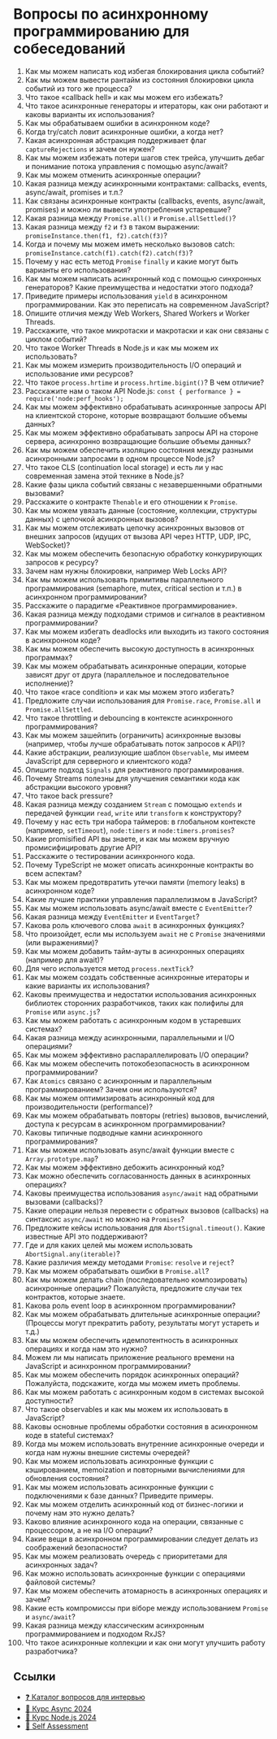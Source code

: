 # Вопросы по асинхронному программированию для собеседований

1. Как мы можем написать код избегая блокирования цикла событий?
2. Как мы можем вывести рантайм из состояния блокировки цикла событий из того же процесса?
3. Что такое «callback hell» и как мы можем его избежать?
4. Что такое асинхронные генераторы и итераторы, как они работают и каковы варианты их использования?
5. Как мы обрабатываем ошибки в асинхронном коде?
6. Когда try/catch ловит асинхронные ошибки, а когда нет?
7. Какая асинхронная абстракция поддерживает флаг `captureRejections` и зачем он нужен?
8. Как мы можем избежать потери шагов стек трейса, улучшить дебаг и понимание потока управления с помощью async/await?
9. Как мы можем отменить асинхронные операции?
10. Какая разница между асинхронными контрактами: callbacks, events, async/await, promises и т.п.?
11. Как связаны асинхронные контракты (callbacks, events, async/await, promises) и можно ли вывести употребления устаревшие?
12. Какая разница между `Promise.all()` и `Promise.allSettled()`?
13. Какая разница между `f2` и `f3` в таком выражении: `promiseInstance.then(f1, f2).catch(f3)`?
14. Когда и почему мы можем иметь несколько вызовов catch: `promiseInstance.catch(f1).catch(f2).catch(f3)`?
15. Почему у нас есть метод `Promise` `finally` и какие могут быть варианты его использования?
16. Как мы можем написать асинхронный код с помощью синхронных генераторов? Какие преимущества и недостатки этого подхода?
17. Приведите примеры использования `yield` в асинхронном программировании. Как это переписать на современном JavaScript?
18. Опишите отличия между Web Workers, Shared Workers и Worker Threads.
19. Расскажите, что такое микротаски и макротаски и как они связаны с циклом событий?
20. Что такое Worker Threads в Node.js и как мы можем их использовать?
21. Как мы можем измерить производительность I/O операций и использование ими ресурсов?
22. Что такое `process.hrtime` и `process.hrtime.bigint()`? В чем отличие?
23. Расскажите нам о таком API Node.js: `const { performance } = require('node:perf_hooks');`
24. Как мы можем эффективно обрабатывать асинхронные запросы API на клиентской стороне, которые возвращают большие объемы данных?
25. Как мы можем эффективно обрабатывать запросы API на стороне сервера, асинхронно возвращающие большие объемы данных?
26. Как мы можем обеспечить изоляцию состояния между разными асинхронными запросами в одном процессе Node.js?
27. Что такое CLS (continuation local storage) и есть ли у нас современная замена этой технике в Node.js?
28. Какие фазы цикла событий связаны с незавершенными обратными вызовами?
29. Расскажите о контракте `Thenable` и его отношении к `Promise`.
30. Как мы можем увязать данные (состояние, коллекции, структуры данных) с цепочкой асинхронных вызовов?
31. Как мы можем отслеживать цепочку асинхронных вызовов от внешних запросов (идущих от вызова API через HTTP, UDP, IPC, WebSocket)?
32. Как мы можем обеспечить безопасную обработку конкурирующих запросов к ресурсу?
33. Зачем нам нужны блокировки, например Web Locks API?
34. Как мы можем использовать примитивы параллельного программирования (semaphore, mutex, critical section и т.п.) в асинхронном программировании?
35. Расскажите о парадигме «Реактивное программирование».
36. Какая разница между подходами стримов и сигналов в реактивном программировании?
37. Как мы можем избегать deadlocks или выходить из такого состояния в асинхронном коде?
38. Как мы можем обеспечить высокую доступность в асинхронных программах?
39. Как мы можем обрабатывать асинхронные операции, которые зависят друг от друга (параллельное и последовательное исполнение)?
40. Что такое «race condition» и как мы можем этого избегать?
41. Предложите случаи использования для `Promise.race`, `Promise.all` и `Promise.allSettled`.
42. Что такое throttling и debouncing в контексте асинхронного программирования?
43. Как мы можем зашейпить (ограничить) асинхронные вызовы (например, чтобы лучше обрабатывать поток запросов к API)?
44. Какие абстракции, реализующие шаблон `Observable`, мы имеем JavaScript для серверного и клиентского кода?
45. Опишите подход `Signals` для реактивного программирования.
46. ​​Почему Streams полезны для улучшения семантики кода как абстракции высокого уровня?
47. Что такое back pressure?
48. Какая разница между созданием `Stream` с помощью `extends` и передачей функции `read`, `write` или `transform` к конструктору?
49. Почему у нас есть три набора таймеров: в глобальном контексте (например, `setTimeout`), `node:timers` и `node:timers.promises`?
50. Какие promisified API вы знаете, и как мы можем вручную промисифицировать другие API?
51. Расскажите о тестировании асинхронного кода.
52. Почему TypeScript не может описать асинхронные контракты во всем аспектам?
53. Как мы можем предотвратить утечки памяти (memory leaks) в асинхронном коде?
54. Какие лучшие практики управления параллелизмом в JavaScript?
55. Как мы можем использовать async/await вместе с `EventEmitter`?
56. Какая разница между `EventEmitter` и `EventTarget`?
57. Какова роль ключевого слова `await` в асинхронных функциях?
58. Что произойдет, если мы используем `await` не с `Promise` значениями (или выражениями)?
59. Как мы можем добавить тайм-ауты в асинхронных операциях (например для await)?
60. Для чего используется метод `process.nextTick`?
61. Как мы можем создать собственные асинхронные итераторы и какие варианты их использования?
62. Каковы преимущества и недостатки использования асинхронных библиотек сторонних разработчиков, таких как полифилы для `Promise` или `async.js`?
63. Как мы можем работать с асинхронным кодом в устаревших системах?
64. Какая разница между асинхронными, параллельными и I/O операциями?
65. Как мы можем эффективно распараллелировать I/O операции?
66. Как мы можем обеспечить потокобезопасность в асинхронном программировании?
67. Как `Atomics` связано с асинхронным и параллельным программированием? Зачем они используются?
68. Как мы можем оптимизировать асинхронный код для производительности (performance)?
69. Как мы можем обрабатывать повторы (retries) вызовов, вычислений, доступа к ресурсам в асинхронном программировании?
70. Каковы типичные подводные камни асинхронного программирования?
71. Как мы можем использовать async/await функции вместе с `Array.prototype.map`?
72. Как мы можем эффективно дебожить асинхронный код?
73. Как можно обеспечить согласованность данных в асинхронных операциях?
74. Каковы преимущества использования `async/await` над обратными вызовами (callbacks)?
75. Какие операции нельзя перевести с обратных вызовов (callbacks) на синтаксис `async/await` но можно на `Promises`?
76. Предложите кейсы использования для `AbortSignal.timeout()`. Какие известные API это поддерживают?
77. Где и для каких целей мы можем использовать `AbortSignal.any(iterable)`?
78. Какие различия между методами `Promise`: `resolve` и `reject`?
79. Как мы можем обрабатывать ошибки в `Promise.all`?
80. Как мы можем делать chain (последовательно композировать) асинхронные операции? Пожалуйста, предложите случаи тех контрактов, которые знаете.
81. Какова роль event loop в асинхронном программировании?
82. Как мы можем обрабатывать длительные асинхронные операции? (Процессы могут прекратить работу, результаты могут устареть и т.д.)
83. Как мы можем обеспечить идемпотентность в асинхронных операциях и когда нам это нужно?
84. Можем ли мы написать приложение реального времени на JavaScript и асинхронном программировании?
85. Как мы можем обеспечить порядок асинхронных операций? Пожалуйста, подскажите, когда мы можем иметь проблемы.
86. Как мы можем работать с асинхронным кодом в системах высокой доступности?
87. Что такое observables и как мы можем их использовать в JavaScript?
88. Каковы основные проблемы обработки состояния в асинхронном коде в stateful системах?
89. Когда мы можем использовать внутренние асинхронные очереди и когда нам нужны внешние системы очередей?
90. Как мы можем использовать асинхронные функции с кэшированием, memoization и повторными вычислениями для обновления состояния?
91. Как мы можем использовать асинхронные функции с подключениями к базе данных? Приведите примеры.
92. Как мы можем отделить асинхронный код от бизнес-логики и почему нам это нужно делать?
93. Каково влияние асинхронного кода на операции, связанные с процессором, а не на I/O операции?
94. Какие вещи в асинхронном программировании следует делать из соображений безопасности?
95. Как мы можем реализовать очередь с приоритетами для асинхронных задач?
96. Как можно использовать асинхронные функции с операциями файловой системы?
97. Как мы можем обеспечить атомарность в асинхронных операциях и зачем?
98. Какие есть компромиссы при віборе между использованием `Promise` и `async/await`?
99. Какая разница между классическим асинхронным программированием и подходом RxJS?
100. Что такое асинхронные коллекции и как они могут улучшить работу разработчика?

## Ссылки

- [❓ Каталог вопросов для интервью](https://github.com/tshemsedinov/Interview-Questions)
- [🔁 Курс Async 2024](https://github.com/HowProgrammingWorks/Index/blob/master/Courses/Async-2024.md)
- [🚀 Курс Node.js 2024](https://github.com/HowProgrammingWorks/Index/blob/master/Courses/NodeJS-2024.md)
- [🤖 Self Assessment](https://github.com/HowProgrammingWorks/SelfAssessment)
